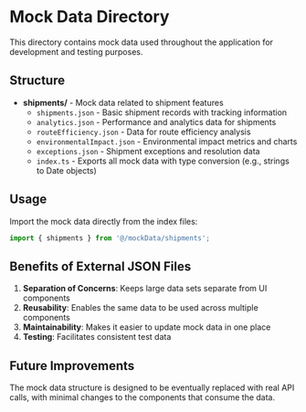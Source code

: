 # Mock Data Directory

This directory contains mock data used throughout the application for development and testing purposes.

## Structure

- **shipments/** - Mock data related to shipment features
  - `shipments.json` - Basic shipment records with tracking information
  - `analytics.json` - Performance and analytics data for shipments
  - `routeEfficiency.json` - Data for route efficiency analysis
  - `environmentalImpact.json` - Environmental impact metrics and charts
  - `exceptions.json` - Shipment exceptions and resolution data
  - `index.ts` - Exports all mock data with type conversion (e.g., strings to Date objects)

## Usage

Import the mock data directly from the index files:

```typescript
import { shipments } from '@/mockData/shipments';
```

## Benefits of External JSON Files

1. **Separation of Concerns**: Keeps large data sets separate from UI components
2. **Reusability**: Enables the same data to be used across multiple components
3. **Maintainability**: Makes it easier to update mock data in one place
4. **Testing**: Facilitates consistent test data

## Future Improvements

The mock data structure is designed to be eventually replaced with real API calls, with minimal changes to the components that consume the data. 